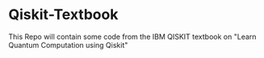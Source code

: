 # Qiskit-Textbook
This Repo will contain some code from the IBM QISKIT textbook on "Learn Quantum Computation using Qiskit"
